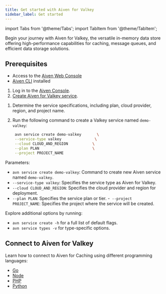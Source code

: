 ```yaml
---
title: Get started with Aiven for Valkey
sidebar_label: Get started
---
```


import Tabs from '@theme/Tabs';
import TabItem from '@theme/TabItem';

Begin your journey with Aiven for Valkey, the versatile in-memory data store offering high-performance capabilities for caching, message queues, and efficient data storage solutions.

## Prerequisites

- Access to the [Aiven Web Console](https://console.aiven.io/)
- [Aiven CLI](https://github.com/aiven/aiven-client) installed

<Tabs groupId="setup">
<TabItem value="Console" label="Console" default>

1.  Log in to the [Aiven Console](https://console.aiven.io/).
1.  [Create Aiven for Valkey service](/docs/platform/howto/create_new_service).

</TabItem>
<TabItem value="CLI" label="CLI">

1. Determine the service specifications, including plan, cloud provider, region,
   and project name.

1. Run the following command to create a Valkey service named `demo-valkey`:

   ```bash
    avn service create demo-valkey       \
    --service-type valkey               \
    --cloud CLOUD_AND_REGION           \
    --plan PLAN                        \
    --project PROJECT_NAME
   ```

  Parameters:

   - `avn service create demo-valkey`: Command to create new Aiven service
     named `demo-valkey`.
   - `--service-type valkey`: Specifies the service type as Aiven for Valkey.
   - `--cloud CLOUD_AND_REGION`: Specifies the cloud provider and region for deployment.
   - `--plan PLAN`: Specifies the service plan or tier.
   -` --project PROJECT_NAME`: Specifies the project where the service will be created.

Explore additional options by running:

- `avn service create -h` for a full list of default flags.
- `avn service types -v` for type-specific options.

</TabItem>
</Tabs>


## Connect to Aiven for Valkey

Learn how to connect to Aiven for Caching using different programming
languages:

-   [Go](/docs/products/caching/howto/connect-go)
-   [Node](/docs/products/caching/howto/connect-node)
-   [PHP](/docs/products/caching/howto/connect-php)
-   [Python](/docs/products/caching/howto/connect-python)
